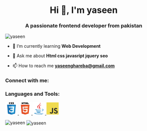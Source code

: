 
<h1 align="center">Hi 👋, I'm yaseen</h1>
<h3 align="center">A passionate frontend developer from pakistan</h3>

<p align="left"> <img src="https://komarev.com/ghpvc/?username=yaseen&label=Profile%20views&color=0e75b6&style=flat" alt="yaseen" /> </p>

- 🌱 I’m currently learning **Web Development**

- 💬 Ask me about **Html css javasript jquery seo**

- 📫 How to reach me **yaseenghareba@gmail.com**

<h3 align="left">Connect with me:</h3>
<p align="left">
</p>

<h3 align="left">Languages and Tools:</h3>
<p align="left"> <a href="https://www.w3schools.com/css/" target="_blank" rel="noreferrer"> <img src="https://raw.githubusercontent.com/devicons/devicon/master/icons/css3/css3-original-wordmark.svg" alt="css3" width="40" height="40"/> </a> <a href="https://www.w3.org/html/" target="_blank" rel="noreferrer"> <img src="https://raw.githubusercontent.com/devicons/devicon/master/icons/html5/html5-original-wordmark.svg" alt="html5" width="40" height="40"/> </a> <a href="https://www.java.com" target="_blank" rel="noreferrer"> <img src="https://raw.githubusercontent.com/devicons/devicon/master/icons/java/java-original.svg" alt="java" width="40" height="40"/> </a> <a href="https://developer.mozilla.org/en-US/docs/Web/JavaScript" target="_blank" rel="noreferrer"> <img src="https://raw.githubusercontent.com/devicons/devicon/master/icons/javascript/javascript-original.svg" alt="javascript" width="40" height="40"/> </a> </p>

<p><img align="left" src="https://github-readme-stats.vercel.app/api/top-langs?username=yaseen&show_icons=true&locale=en&layout=compact" alt="yaseen" /></p>

<p>&nbsp;<img align="center" src="https://github-readme-stats.vercel.app/api?username=yaseen&show_icons=true&locale=en" alt="yaseen" /></p>
